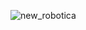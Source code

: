 ![new_robotica](https://cloud.githubusercontent.com/assets/25996170/24833567/9df7fe9c-1c92-11e7-8b47-b49186f90aea.JPG)

